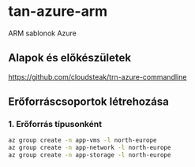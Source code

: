 # tan-azure-arm
ARM sablonok Azure

## Alapok és előkészületek

https://github.com/cloudsteak/trn-azure-commandline



## Erőforráscsoportok létrehozása

### 1. Erőforrás típusonként

```bash
az group create -n app-vms -l north-europe
az group create -n app-network -l north-europe
az group create -n app-storage -l north-europe
```

